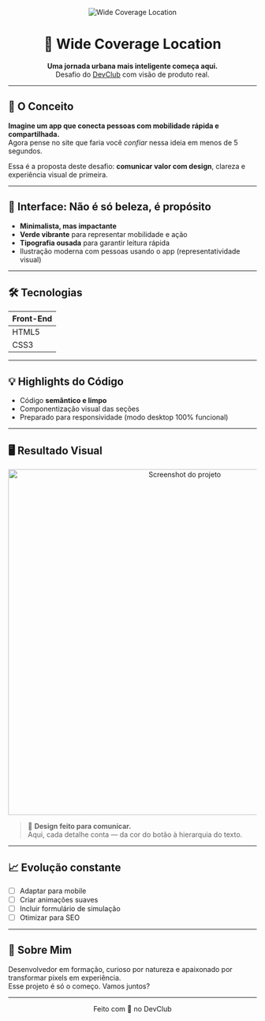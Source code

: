 <!-- Banner com imagem grande -->
<p align="center">
  <img src="https://github.com/user-attachments/assets/e14b4cb5-1338-4a16-8b87-c3a76a0bfe86" 
    alt="Wide Coverage Location"/>
</p>

<h1 align="center">🚀 Wide Coverage Location</h1>
<p align="center">
  <strong>Uma jornada urbana mais inteligente começa aqui.</strong><br/>
  Desafio do <a href="https://devclub.com.br" target="_blank">DevClub</a> com visão de produto real.
</p>

---

## 🧠 O Conceito

**Imagine um app que conecta pessoas com mobilidade rápida e compartilhada.**  
Agora pense no site que faria você *confiar* nessa ideia em menos de 5 segundos.

Essa é a proposta deste desafio: **comunicar valor com design**, clareza e experiência visual de primeira.

---

## 🎨 Interface: Não é só beleza, é propósito

- **Minimalista, mas impactante**
- **Verde vibrante** para representar mobilidade e ação
- **Tipografia ousada** para garantir leitura rápida
- Ilustração moderna com pessoas usando o app (representatividade visual)

---

## 🛠️ Tecnologias

| Front-End |
|-----------|
| HTML5     |
| CSS3      |

<!-- Adicione emojis para uma leitura mais leve -->
---

## 💡 Highlights do Código

- Código **semântico e limpo**
- Componentização visual das seções
- Preparado para responsividade (modo desktop 100% funcional)

---

## 🖥️ Resultado Visual

<p align="center">
  <img src="https://github.com/user-attachments/assets/04a53224-e5f5-4f4f-8614-56fad632554a" width="700" alt="Screenshot do projeto"/>
</p>

> 💬 **Design feito para comunicar.**  
> Aqui, cada detalhe conta — da cor do botão à hierarquia do texto.

---

## 📈 Evolução constante

- [ ] Adaptar para mobile
- [ ] Criar animações suaves
- [ ] Incluir formulário de simulação
- [ ] Otimizar para SEO

---

## 🙋 Sobre Mim

Desenvolvedor em formação, curioso por natureza e apaixonado por transformar pixels em experiência.  
Esse projeto é só o começo. Vamos juntos?

---

<p align="center">
  Feito com 💚 no DevClub
</p>

